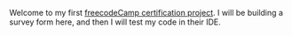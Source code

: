 Welcome to my first [freecodeCamp certification project](https://www.freecodecamp.org/learn/2022/responsive-web-design/build-a-survey-form-project/build-a-survey-form). I will be building a survey form here, and then I will test my code in their IDE. 